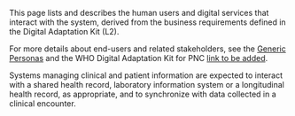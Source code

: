 This page lists and describes the human users and digital services that interact with the system, derived from the business requirements defined in the Digital Adaptation Kit (L2). 

For more details about end-users and related stakeholders, see the [Generic Personas](personas.html) and the WHO Digital Adaptation Kit for PNC [link to be added]().

Systems managing clinical and patient information are expected to interact with a shared health record, laboratory information system or a longitudinal health record, as appropriate, and to synchronize with data collected in a clinical encounter.
